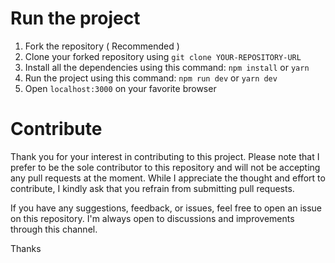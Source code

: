 # Run the project

1. Fork the repository ( Recommended )
2. Clone your forked repository using `git clone YOUR-REPOSITORY-URL`
3. Install all the dependencies using this command:
   `npm install` or `yarn`
4. Run the project using this command:
   `npm run dev` or `yarn dev`
5. Open `localhost:3000` on your favorite browser

# Contribute

Thank you for your interest in contributing to this project. Please note that I prefer to be the sole contributor to this repository and will not be accepting any pull requests at the moment. While I appreciate the thought and effort to contribute, I kindly ask that you refrain from submitting pull requests.

If you have any suggestions, feedback, or issues, feel free to open an issue on this repository. I'm always open to discussions and improvements through this channel.

Thanks